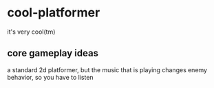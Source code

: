 # cool-platformer
it's very cool(tm)
## core gameplay ideas
a standard 2d platformer, but the music that is playing changes enemy behavior, so you have to listen
